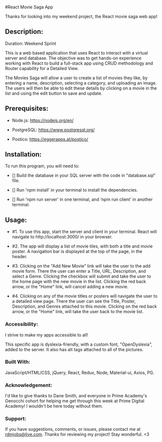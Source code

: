 #React Movie Saga App

Thanks for looking into my weekend project, the React movie saga web app! 



## Description:

Duration: Weekend Sprint

This is a web based application that uses React to interact with a virtual server and database.  The objective was to get hands-on experience working with React to build a full-stack app using CRUD methodology and Router capability for a Detailed View.  

The Movies Saga will allow a user to create a list of movies they like, by entering a name, description, selecting a category, and uploading an image. The users will then be able to edit these details by clicking on a movie in the list and using the edit button to save and update.



## Prerequisites:

- Node.js: https://nodejs.org/en/

- PostgreSQL: https://www.postgresql.org/

- Postico: https://eggerapps.at/postico/ 



## Installation:

To run this program, you will need to:

- [] Build the database in your SQL server with the code in "database.sql" file. 

- [] Run 'npm install' in your terminal to install the dependencies.

- [] Run 'npm run server' in one terminal, and 'npm run client' in another terminal.



## Usage:

- #1. To use this app, start the server and client in your terminal.  React will navigate to http://localhost:3000/ in your browser.  

- #2. The app will display a list of movie tiles, with both a title and movie poster.  A navigation bar is displayed at the top of the page, in the header. 

- #3. Clicking on the "Add New Movie" link will take the user to the add movie form.  There the user can enter a Title, URL, Description, and select a Genre.  Clicking the checkbox will submit and take the user to the home page with the new movie in the list.  Clicking the red back arrow, or the "Home" link, will cancel adding a new movie. 

- #4. Clicking on any of the movie titles or posters will navigate the user to a detailed view page.  There the user can see the Title, Poster, Description, and Genres attached to this movie.  Clicking on the red back arrow, or the "Home" link, will take the user back to the movie list.  



### Accessibility: 

I strive to make my apps accessible to all!  

This specific app is dyslexia-friendly, with a custom font, "OpenDyslexia", added to the server.  It also has alt tags attached to all of the pictures.  


### Built With:

JavaScript/HTML/CSS, jQuery, React, Redux, Node, Material-ui, Axios, PG. 



### Acknowledgement:

I'd like to give thanks to Dane Smith, and everyone in Prime Academy's Genocchi cohort for helping me get through this week at Prime Digital Academy!  I wouldn't be here today without them.  
 


### Support:

If you have suggestions, comments, or issues, please contact me at rdmjobs@live.com.  Thanks for reviewing my project!  Stay wonderful. <3
